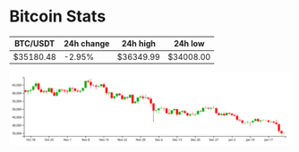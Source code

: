 # Bitcoin Stats

BTC/USDT|24h change|24h high|24h low|
|---|---|---|---|
|$35180.48|-2.95%|$36349.99|$34008.00|

<img src="./chart.svg">
